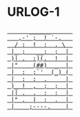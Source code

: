 # URLOG-1

<!--
git add . && git commit -m URLOG && git pull --rebase && git push

mblog create
(gå helt ut av Code for å publisere)
-->

<a href="https://www.my90stv.com/" style="background-color: black; ">
<pre>
      ______      
   ,-' ;  ! `-.   
  / :  !  :  . \  
 |_ ;   __:  ;  | 
 )| .  :)(.  !  | 
 |"    (##)  _  | 
 |  :  ;`'  (_) ( 
 |  :  :  .     | 
 )_ !  ,  ;  ;  | 
 || .  .  :  :  | 
 |" .  |  :  .  | 
 |____;----.____| 
</pre>
</a>
